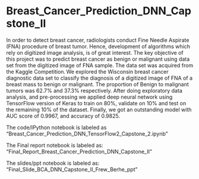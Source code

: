 # Breast_Cancer_Prediction_DNN_Capstone_II

In order to detect breast cancer, radiologists conduct Fine Needle Aspirate (FNA) procedure of breast tumor. Hence, development of algorithms which rely on digitized image analysis, is of great interest. The key objective of this project was to predict breast cancer as benign or malignant using data set from the digitized image of FNA sample. 
The data set was acquired from the Kaggle Competition. We explored the Wisconsin breast cancer diagnostic data set to classify the diagnosis of a digitized image of FNA of a breast mass to benign or malignant. The proportion of Benign to malignant tumors was 62.7% and 37.3% respectively. After doing exploratory data analysis, and pre-processing we applied deep neural network using TensorFlow version of Keras to train on 80%, validate on 10% and test on the remaining 10% of the dataset.  Finally, we got an outstanding model with AUC score of 0.9967, and accuracy of 0.9825.

The code/IPython notebook is labeled as “Breast_Cancer_Prediction_DNN_TensorFlow2_Capstone_2.ipynb”

The Final report notebook is labeled as: “Final_Report_Breast_Cancer_Prediction_DNN_Capstone_II”

The slides/ppt notebook is labeled as: “Final_Slide_BCA_DNN_Capstone_II_Frew_Berhe_ppt”


